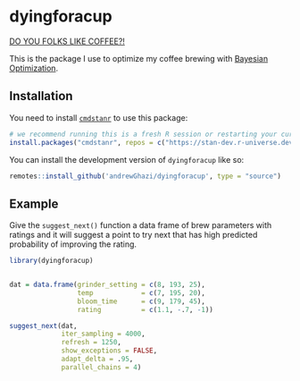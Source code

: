 
<!-- README.md is generated from README.Rmd. Please edit that file -->

# dyingforacup

[DO YOU FOLKS LIKE
COFFEE?!](https://www.youtube.com/watch?v=RJC9DXQAd7U)

<!-- badges: start -->
<!-- badges: end -->

This is the package I use to optimize my coffee brewing with [Bayesian
Optimization](https://www.youtube.com/watch?v=wZODGJzKmD0).

## Installation

You need to install
[`cmdstanr`](https://mc-stan.org/cmdstanr/index.html) to use this
package:

``` r
# we recommend running this is a fresh R session or restarting your current session
install.packages("cmdstanr", repos = c("https://stan-dev.r-universe.dev", getOption("repos")))
```

You can install the development version of `dyingforacup` like so:

``` r
remotes::install_github('andrewGhazi/dyingforacup', type = "source")
```

## Example

Give the `suggest_next()` function a data frame of brew parameters with
ratings and it will suggest a point to try next that has high predicted
probability of improving the rating.

``` r
library(dyingforacup)


dat = data.frame(grinder_setting = c(8, 193, 25), 
                 temp            = c(7, 195, 20), 
                 bloom_time      = c(9, 179, 45), 
                 rating          = c(1.1, -.7, -1))

suggest_next(dat,
             iter_sampling = 4000, 
             refresh = 1250, 
             show_exceptions = FALSE, 
             adapt_delta = .95, 
             parallel_chains = 4)
```
